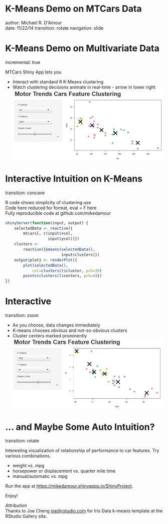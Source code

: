K-Means Demo on MTCars Data
========================================================
author: Michael R. D'Amour  
date: 11/22/14
transition: rotate
navigation: slide

K-Means Demo on Multivariate Data
========================================================
incremental: true
 
MTCars Shiny App lets you
- Interact with standard R K-Means clustering
- Watch clustering decisions animate in real-time - arrow in lower right
![Figure 1](mtcars_qsec_hp.png)



Interactive Intuition on K-Means
========================================================
transition: concave

R code shows simplicity of clustering use  
Code here reduced for format, eval = F here  
Fully reproducible code at github.com/mikedamour

```r
shinyServer(function(input, output) {
    selectedData <- reactive({
        mtcars[, c(input$xcol, 
                   input$ycol)]})
    clusters <- 
        reactive({kmeans(selectedData(), 
                         input$clusters)})
    output$plot1 <- renderPlot({
        plot(selectedData(), 
            col=clusters()$cluster, pch=19)
        points(clusters()$centers, pch=4)})
})
```

Interactive 
===
transition: zoom

- As you choose, data changes immediately
- K-means chooses obvious and not-so-obvious clusters 
- Cluster centers marked prominently  
![Figure 1](mtcars_mpg_wt_6.png)


... and Maybe Some Auto Intuition?
===
transition: rotate

Interesting visualization of relationship of performance to car features. Try various combinations.  
- weight vs. mpg
- horsepower or displacement vs. quarter mile time
- manual/automatic vs. mpg  

Run the app at https://mikedamour.shinyapps.io/ShinyProject.

Enjoy!

*Attribution*  
Thanks to Joe Cheng <joe@rstudio.com> for Iris Data k-means template at the RStudio Gallery site.
